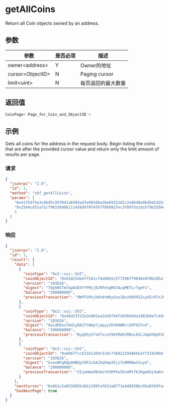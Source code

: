 # getAllCoins

Return all Coin objects owned by an address.

## 参数

| 参数            | 是否必须 | 描述                       |
|--------------------|----|-------------------------------|
| owner&lt;address&gt;     | Y  | Owner的地址                    |
| cursor&lt;ObjectID&gt;   | N  | Paging cursor                 |
| limit&lt;uint&gt;        | N  | 每页返回的最大数量               |

## 返回值

```rust
CoinPage< Page_for_Coin_and_ObjectID >
```

## 示例

Gets all coins for the address in the request body. Begin listing the coins that are after the provided cursor value and return only the limit amount of results per page.

### 请求

```json
{
  "jsonrpc": "2.0",
  "id": 1,
  "method": "sbf_getAllCoins",
  "params": [
    "0x41f5975e3c6bd5c95f041a8493ad7e9934be26e69152d2c2e86d8a9bdbd242b3",
    "0x2564cd31a71cf9833609b111436d8f0f47b7f8b9927ec3f8975a1dcbf9b25564",
    3
  ]
}
```

### 响应

```json
{
  "jsonrpc": "2.0",
  "id": 1,
  "result": {
    "data": [
      {
        "coinType": "0x2::sui::SUI",
        "coinObjectId": "0x91825debff541cf4e08b5c5f7296ff9840e6f0b185af93984cde8cf3870302c0",
        "version": "103626",
        "digest": "7dp5WtTmtGp83EXYYFMzjBJRFeSgR67AzqMETLrfgeFx",
        "balance": "200000000",
        "previousTransaction": "9WfFUVhjbbh4tWkyUse1QxzbKX952cyXScH7xJNPB2vQ"
      },
      {
        "coinType": "0x2::sui::SUI",
        "coinObjectId": "0x48a53f22e2e901ea2a5bf44fdd5bb94a1d83b6efc4dd779f0890ca3b1f6ba997",
        "version": "103626",
        "digest": "9xLdMXezY8d1yRA2TtN6pYjapyy2EVKHWNriGPFGCFvd",
        "balance": "200000000",
        "previousTransaction": "Byq9SyV7x6fvzaf88YRA9JM8vLbVLJAqUX8pESDmKcgw"
      },
      {
        "coinType": "0x2::sui::SUI",
        "coinObjectId": "0x6867fcc63161269c5c0c73b02229486bbaff319209dfb8299ced3b8609037997",
        "version": "103626",
        "digest": "5xexWFq6QpGHBQyC9P2cbAJXq9qm2EjzfuRM9NwS1uyG",
        "balance": "200000000",
        "previousTransaction": "CEjwHmo98nAiYhSMfKoSDvUMtfKJ6ge6Uj4wKotK4MPZ"
      }
    ],
    "nextCursor": "0x861c5e055605b2bb1199faf653a8771e448930bc95a0369fad43a9870a2e5878",
    "hasNextPage": true
  }
}
```
